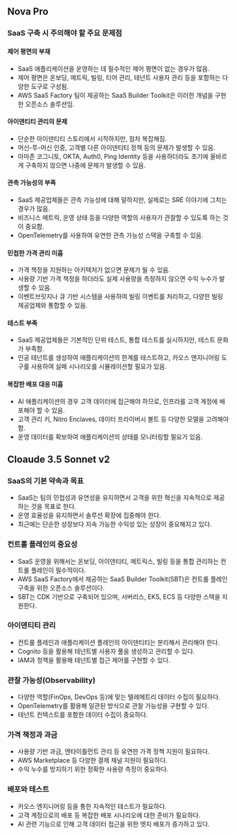 
## Nova Pro
### SaaS 구축 시 주의해야 할 주요 문제점

#### 제어 평면의 부재
* SaaS 애플리케이션을 운영하는 데 필수적인 제어 평면이 없는 경우가 많음.
* 제어 평면은 온보딩, 메트릭, 빌링, 티어 관리, 테넌트 사용자 관리 등을 포함하는 다양한 도구로 구성됨.
* AWS SaaS Factory 팀이 제공하는 SaaS Builder Toolkit은 이러한 개념을 구현한 오픈소스 솔루션임.

#### 아이덴티티 관리의 문제
* 단순한 아이덴티티 스토리에서 시작하지만, 점차 복잡해짐.
* 머신-투-머신 인증, 고객별 다른 아이덴티티 정책 등의 문제가 발생할 수 있음.
* 아마존 코그니토, OKTA, Auth0, Ping Identity 등을 사용하더라도 초기에 올바르게 구축하지 않으면 나중에 문제가 발생할 수 있음.

#### 관측 가능성의 부족
* SaaS 제공업체들은 관측 가능성에 대해 말하지만, 실제로는 SRE 이야기에 그치는 경우가 많음.
* 비즈니스 메트릭, 운영 상태 등을 다양한 역할의 사용자가 관찰할 수 있도록 하는 것이 중요함.
* OpenTelemetry를 사용하여 유연한 관측 가능성 스택을 구축할 수 있음.

#### 민첩한 가격 관리 미흡
* 가격 책정을 지원하는 아키텍처가 없으면 문제가 될 수 있음.
* 사용량 기반 가격 책정을 하더라도 실제 사용량을 측정하지 않으면 수익 누수가 발생할 수 있음.
* 이벤트브릿지나 큐 기반 시스템을 사용하여 빌링 이벤트를 처리하고, 다양한 빌링 제공업체와 통합할 수 있음.

#### 테스트 부족
* SaaS 제공업체들은 기본적인 단위 테스트, 통합 테스트를 실시하지만, 테스트 문화가 부족함.
* 인공 테넌트를 생성하여 애플리케이션의 한계를 테스트하고, 카오스 엔지니어링 도구를 사용하여 실패 시나리오를 시뮬레이션할 필요가 있음.

#### 복잡한 배포 대응 미흡
* AI 애플리케이션의 경우 고객 데이터에 접근해야 하므로, 인프라를 고객 계정에 배포해야 할 수 있음.
* 고객 관리 키, Nitro Enclaves, 데이터 프라이버시 볼트 등 다양한 모델을 고려해야 함.
* 운영 데이터를 확보하여 애플리케이션의 상태를 모니터링할 필요가 있음.


## Cloaude 3.5 Sonnet v2
### SaaS의 기본 약속과 목표
* SaaS는 팀의 민첩성과 유연성을 유지하면서 고객을 위한 혁신을 지속적으로 제공하는 것을 목표로 한다.
* 운영 효율성을 유지하면서 솔루션 확장에 집중해야 한다.
* 최근에는 단순한 성장보다 지속 가능한 수익성 있는 성장이 중요해지고 있다.

### 컨트롤 플레인의 중요성
* SaaS 운영을 위해서는 온보딩, 아이덴티티, 메트릭스, 빌링 등을 통합 관리하는 컨트롤 플레인이 필수적이다.
* AWS SaaS Factory에서 제공하는 SaaS Builder Toolkit(SBT)은 컨트롤 플레인 구축을 위한 오픈소스 솔루션이다.
* SBT는 CDK 기반으로 구축되어 있으며, 서버리스, EKS, ECS 등 다양한 스택을 지원한다.

### 아이덴티티 관리
* 컨트롤 플레인과 애플리케이션 플레인의 아이덴티티는 분리해서 관리해야 한다.
* Cognito 등을 활용해 테넌트별 사용자 풀을 생성하고 관리할 수 있다.
* IAM과 정책을 활용해 테넌트별 접근 제어를 구현할 수 있다.

### 관찰 가능성(Observability)
* 다양한 역할(FinOps, DevOps 등)에 맞는 텔레메트리 데이터 수집이 필요하다.
* OpenTelemetry를 활용해 일관된 방식으로 관찰 가능성을 구현할 수 있다.
* 테넌트 컨텍스트를 포함한 데이터 수집이 중요하다.

### 가격 책정과 과금
* 사용량 기반 과금, 엔타이틀먼트 관리 등 유연한 가격 정책 지원이 필요하다.
* AWS Marketplace 등 다양한 결제 채널 지원이 필요하다.
* 수익 누수를 방지하기 위한 정확한 사용량 측정이 중요하다.

### 배포와 테스트
* 카오스 엔지니어링 등을 통한 지속적인 테스트가 필요하다.
* 고객 계정으로의 배포 등 복잡한 배포 시나리오에 대한 준비가 필요하다.
* AI 관련 기능으로 인해 고객 데이터 접근을 위한 엣지 배포가 증가하고 있다.

